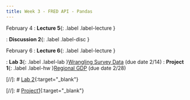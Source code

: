 ```yaml
---
title: Week 3 - FRED API - Pandas
---
```


February 4
: **Lecture 5**{: .label .label-lecture }

: **Discussion 2**{: .label .label-disc } 


February 6
: **Lecture 6**{: .label .label-lecture }

: **Lab 3**{: .label .label-lab }[Wrangling Survey Data]() (due date 2/14)
: **Project 1**{: .label .label-hw }[Regional GDP]() (due date 2/28)


[//]: # [Lab 2](){:target="_blank"} 


[//]: # [Project1](){:target="_blank"} 


